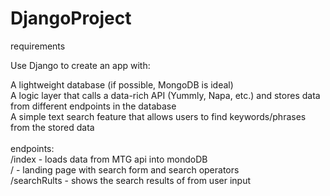 # DjangoProject

requirements

Use Django to create an app with:

A lightweight database (if possible, MongoDB is ideal) <br>
A logic layer that calls a data-rich API (Yummly, Napa, etc.) and stores data from different endpoints in the database <br>
A simple text search feature that allows users to find keywords/phrases from the stored data <br>
<br>
endpoints:<br>
/index - loads data from MTG api into mondoDB<br>
/      - landing page with search form and search operators<br>
/searchRults - shows the search results of from user input<br>

